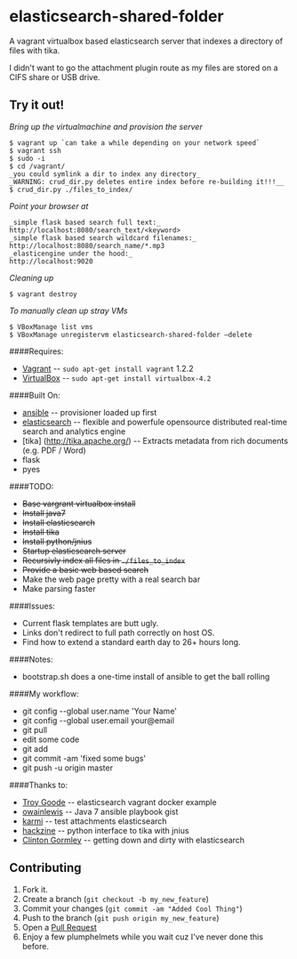 elasticsearch-shared-folder
===============

A vagrant virtualbox based elasticsearch server that indexes a directory of files with tika.

I didn't want to go the attachment plugin route as my files are stored on a CIFS share or USB drive.


Try it out!
-----------
*Bring up the virtualmachine and provision the server*

    $ vagrant up `can take a while depending on your network speed`
    $ vagrant ssh
    $ sudo -i
    $ cd /vagrant/
    _you could symlink a dir to index any directory_ 
    _WARNING: crud_dir.py deletes entire index before re-building it!!!__ 
    $ crud_dir.py ./files_to_index/

_Point your browser at_

    _simple flask based search full text:_
    http://localhost:8080/search_text/<keyword>
    _simple flask based search wildcard filenames:_
    http://localhost:8080/search_name/*.mp3
    _elasticengine under the hood:_
    http://localhost:9020

_Cleaning up_

    $ vagrant destroy

_To manually clean up stray VMs_

    $ VBoxManage list vms
    $ VBoxManage unregistervm elasticsearch-shared-folder –delete

####Requires:
* [Vagrant](http://www.vagrantup.com/) -- `sudo apt-get install vagrant` 1.2.2
* [VirtualBox](https://www.virtualbox.org/wiki/Downloads/) -- `sudo apt-get install virtualbox-4.2`

####Built On:
* [ansible](https://github.com/ansible/ansible/) -- provisioner loaded up first
* [elasticsearch](http://www.elasticsearch.org/) -- flexible and powerfule opensource distributed real-time search and analytics engine
* [tika] (http://tika.apache.org/) -- Extracts metadata from rich documents (e.g. PDF / Word)
* flask
* pyes

####TODO:
* ~~Base vargrant virtualbox install~~
* ~~Install java7~~
* ~~Install elasticsearch~~
* ~~Install tika~~
* ~~Install python/jnius~~
* ~~Startup elasticsearch server~~
* ~~Recursivly index all files in `./files_to_index`~~
* ~~Provide a basic web based search~~
* Make the web page pretty with a real search bar
* Make parsing faster

####Issues:
* Current flask templates are butt ugly.
* Links don't redirect to full path correctly on host OS.
* Find how to extend a standard earth day to 26+ hours long.

####Notes:
* bootstrap.sh does a one-time install of ansible to get the ball rolling

####My workflow:
* git config --global user.name 'Your Name'
* git config --global user.email your@email
* git pull
* edit some code
* git add <new files>
* git commit -am 'fixed some bugs'
* git push -u origin master

####Thanks to:
* [Troy Goode](https://github.com/TroyGoode/vagrant-docker-elasticsearch/) -- elasticsearch vagrant docker example
* [owainlewis](https://gist.github.com/owainlewis/6069582) -- Java 7 ansible playbook gist
* [karmi](https://gist.github.com/karmi/5594127) -- test attachments elasticsearch
* [hackzine](http://www.hackzine.org/using-apache-tika-from-python-with-jnius.html) -- python interface to tika with jnius
* [Clinton Gormley](http://www.youtube.com/watch?v=52G5ZzE0XpY) -- getting down and dirty with elasticsearch

Contributing
------------

1. Fork it.
2. Create a branch (`git checkout -b my_new_feature`)
3. Commit your changes (`git commit -am "Added Cool Thing"`)
4. Push to the branch (`git push origin my_new_feature`)
5. Open a [Pull Request][1]
6. Enjoy a few plumphelmets while you wait cuz I've never done this before.

[1]: http://github.com/ubergarm/elasticsearch-shared-folder/pulls

